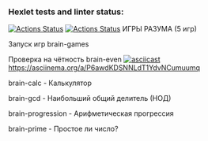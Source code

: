 ### Hexlet tests and linter status:
[![Actions Status](https://github.com/Dima343316/python-project-lvl1/workflows/hexlet-check/badge.svg)](https://github.com/Dima343316/python-project-lvl1/actions)
[![Actions Status](https://github.com/Dima343316/python-project-lvl1/workflows/linter-check/badge.svg)](https://github.com/Dima343316/python-project-lvl1/actions)
ИГРЫ РАЗУМА
(5 игр)

Запуск игр
brain-games

Проверка на чётность
brain-even
[![asciicast](https://asciinema.org/a/8cZlGsVZQJcbA8BOOAjIPoAGm.svg)](https://asciinema.org/a/8cZlGsVZQJcbA8BOOAjIPoAGm)
https://asciinema.org/a/P6awdKDSNNLdT1YdvNCumuumq
 

brain-calc - Калькулятор

brain-gcd - Наибольший общий делитель (НОД)

brain-progression - Арифметическая прогрессия

brain-prime - Простое ли число?
